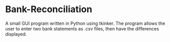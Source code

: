 # Bank-Reconciliation
A small GUI program written in Python using tkinker. 
The program allows the user to enter two bank statements as .csv files, then have the differences displayed.

